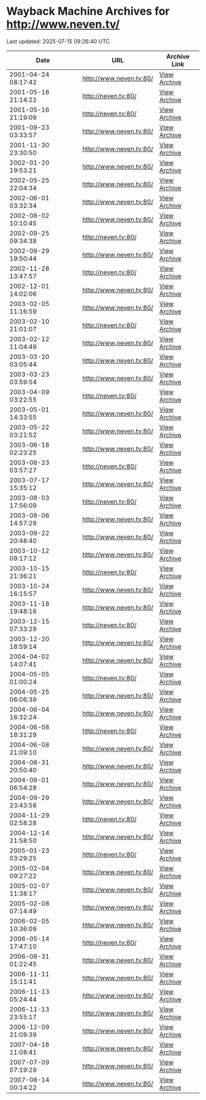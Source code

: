 # Wayback Machine Archives for http://www.neven.tv/

Last updated: 2025-07-15 09:26:40 UTC

| Date | URL | Archive Link |
|------|-----|---------------|
| 2001-04-24 08:17:42 | http://www.neven.tv:80/ | [View Archive](https://web.archive.org/web/20010424081742/http://www.neven.tv:80/) |
| 2001-05-16 21:14:22 | http://neven.tv:80/ | [View Archive](https://web.archive.org/web/20010516211422/http://neven.tv:80/) |
| 2001-05-16 21:19:09 | http://neven.tv:80/ | [View Archive](https://web.archive.org/web/20010516211909/http://neven.tv:80/) |
| 2001-09-23 03:33:57 | http://www.neven.tv:80/ | [View Archive](https://web.archive.org/web/20010923033357/http://www.neven.tv:80/) |
| 2001-11-30 23:30:50 | http://www.neven.tv:80/ | [View Archive](https://web.archive.org/web/20011130233050/http://www.neven.tv:80/) |
| 2002-01-20 19:53:21 | http://www.neven.tv:80/ | [View Archive](https://web.archive.org/web/20020120195321/http://www.neven.tv:80/) |
| 2002-05-25 22:04:34 | http://www.neven.tv:80/ | [View Archive](https://web.archive.org/web/20020525220434/http://www.neven.tv:80/) |
| 2002-06-01 03:32:34 | http://www.neven.tv:80/ | [View Archive](https://web.archive.org/web/20020601033234/http://www.neven.tv:80/) |
| 2002-08-02 10:10:45 | http://www.neven.tv:80/ | [View Archive](https://web.archive.org/web/20020802101045/http://www.neven.tv:80/) |
| 2002-09-25 09:34:38 | http://neven.tv:80/ | [View Archive](https://web.archive.org/web/20020925093438/http://neven.tv:80/) |
| 2002-09-29 19:50:44 | http://www.neven.tv:80/ | [View Archive](https://web.archive.org/web/20020929195044/http://www.neven.tv:80/) |
| 2002-11-28 13:47:57 | http://neven.tv:80/ | [View Archive](https://web.archive.org/web/20021128134757/http://neven.tv:80/) |
| 2002-12-01 14:02:06 | http://www.neven.tv:80/ | [View Archive](https://web.archive.org/web/20021201140206/http://www.neven.tv:80/) |
| 2003-02-05 11:16:59 | http://www.neven.tv:80/ | [View Archive](https://web.archive.org/web/20030205111659/http://www.neven.tv:80/) |
| 2003-02-10 21:01:07 | http://neven.tv:80/ | [View Archive](https://web.archive.org/web/20030210210107/http://neven.tv:80/) |
| 2003-02-12 11:04:49 | http://www.neven.tv:80/ | [View Archive](https://web.archive.org/web/20030212110449/http://www.neven.tv:80/) |
| 2003-03-20 03:05:44 | http://www.neven.tv:80/ | [View Archive](https://web.archive.org/web/20030320030544/http://www.neven.tv:80/) |
| 2003-03-23 03:59:54 | http://www.neven.tv:80/ | [View Archive](https://web.archive.org/web/20030323035954/http://www.neven.tv:80/) |
| 2003-04-09 03:22:55 | http://neven.tv:80/ | [View Archive](https://web.archive.org/web/20030409032255/http://neven.tv:80/) |
| 2003-05-01 14:33:55 | http://www.neven.tv:80/ | [View Archive](https://web.archive.org/web/20030501143355/http://www.neven.tv:80/) |
| 2003-05-22 03:21:52 | http://www.neven.tv:80/ | [View Archive](https://web.archive.org/web/20030522032152/http://www.neven.tv:80/) |
| 2003-06-18 02:23:25 | http://www.neven.tv:80/ | [View Archive](https://web.archive.org/web/20030618022325/http://www.neven.tv:80/) |
| 2003-06-23 03:57:27 | http://neven.tv:80/ | [View Archive](https://web.archive.org/web/20030623035727/http://neven.tv:80/) |
| 2003-07-17 15:35:12 | http://www.neven.tv:80/ | [View Archive](https://web.archive.org/web/20030717153512/http://www.neven.tv:80/) |
| 2003-08-03 17:56:09 | http://neven.tv:80/ | [View Archive](https://web.archive.org/web/20030803175609/http://neven.tv:80/) |
| 2003-08-06 14:57:29 | http://www.neven.tv:80/ | [View Archive](https://web.archive.org/web/20030806145729/http://www.neven.tv:80/) |
| 2003-09-22 20:48:40 | http://www.neven.tv:80/ | [View Archive](https://web.archive.org/web/20030922204840/http://www.neven.tv:80/) |
| 2003-10-12 09:17:12 | http://www.neven.tv:80/ | [View Archive](https://web.archive.org/web/20031012091712/http://www.neven.tv:80/) |
| 2003-10-15 21:36:21 | http://neven.tv:80/ | [View Archive](https://web.archive.org/web/20031015213621/http://neven.tv:80/) |
| 2003-10-24 16:15:57 | http://www.neven.tv:80/ | [View Archive](https://web.archive.org/web/20031024161557/http://www.neven.tv:80/) |
| 2003-11-18 19:48:16 | http://www.neven.tv:80/ | [View Archive](https://web.archive.org/web/20031118194816/http://www.neven.tv:80/) |
| 2003-12-15 07:33:29 | http://neven.tv:80/ | [View Archive](https://web.archive.org/web/20031215073329/http://neven.tv:80/) |
| 2003-12-20 18:59:14 | http://www.neven.tv:80/ | [View Archive](https://web.archive.org/web/20031220185914/http://www.neven.tv:80/) |
| 2004-04-02 14:07:41 | http://www.neven.tv:80/ | [View Archive](https://web.archive.org/web/20040402140741/http://www.neven.tv:80/) |
| 2004-05-05 01:00:24 | http://neven.tv:80/ | [View Archive](https://web.archive.org/web/20040505010024/http://neven.tv:80/) |
| 2004-05-25 06:06:39 | http://www.neven.tv:80/ | [View Archive](https://web.archive.org/web/20040525060639/http://www.neven.tv:80/) |
| 2004-06-04 16:32:24 | http://www.neven.tv:80/ | [View Archive](https://web.archive.org/web/20040604163224/http://www.neven.tv:80/) |
| 2004-06-08 18:31:29 | http://neven.tv:80/ | [View Archive](https://web.archive.org/web/20040608183129/http://neven.tv:80/) |
| 2004-06-08 21:09:10 | http://www.neven.tv:80/ | [View Archive](https://web.archive.org/web/20040608210910/http://www.neven.tv:80/) |
| 2004-08-31 20:50:40 | http://www.neven.tv:80/ | [View Archive](https://web.archive.org/web/20040831205040/http://www.neven.tv:80/) |
| 2004-09-01 06:54:28 | http://www.neven.tv:80/ | [View Archive](https://web.archive.org/web/20040901065428/http://www.neven.tv:80/) |
| 2004-09-29 23:43:58 | http://www.neven.tv:80/ | [View Archive](https://web.archive.org/web/20040929234358/http://www.neven.tv:80/) |
| 2004-11-29 02:58:28 | http://neven.tv:80/ | [View Archive](https://web.archive.org/web/20041129025828/http://neven.tv:80/) |
| 2004-12-14 21:58:50 | http://www.neven.tv:80/ | [View Archive](https://web.archive.org/web/20041214215850/http://www.neven.tv:80/) |
| 2005-01-23 03:29:25 | http://neven.tv:80/ | [View Archive](https://web.archive.org/web/20050123032925/http://neven.tv:80/) |
| 2005-02-04 09:27:22 | http://www.neven.tv:80/ | [View Archive](https://web.archive.org/web/20050204092722/http://www.neven.tv:80/) |
| 2005-02-07 11:38:17 | http://www.neven.tv:80/ | [View Archive](https://web.archive.org/web/20050207113817/http://www.neven.tv:80/) |
| 2005-02-08 07:14:49 | http://www.neven.tv:80/ | [View Archive](https://web.archive.org/web/20050208071449/http://www.neven.tv:80/) |
| 2006-02-05 10:36:09 | http://www.neven.tv:80/ | [View Archive](https://web.archive.org/web/20060205103609/http://www.neven.tv:80/) |
| 2006-05-14 17:47:10 | http://neven.tv:80/ | [View Archive](https://web.archive.org/web/20060514174710/http://neven.tv:80/) |
| 2006-08-31 01:22:45 | http://www.neven.tv:80/ | [View Archive](https://web.archive.org/web/20060831012245/http://www.neven.tv:80/) |
| 2006-11-11 15:11:41 | http://www.neven.tv:80/ | [View Archive](https://web.archive.org/web/20061111151141/http://www.neven.tv:80/) |
| 2006-11-13 05:24:44 | http://www.neven.tv:80/ | [View Archive](https://web.archive.org/web/20061113052444/http://www.neven.tv:80/) |
| 2006-11-13 23:55:17 | http://www.neven.tv:80/ | [View Archive](https://web.archive.org/web/20061113235517/http://www.neven.tv:80/) |
| 2006-12-09 21:09:39 | http://www.neven.tv:80/ | [View Archive](https://web.archive.org/web/20061209210939/http://www.neven.tv:80/) |
| 2007-04-16 11:08:41 | http://www.neven.tv:80/ | [View Archive](https://web.archive.org/web/20070416110841/http://www.neven.tv:80/) |
| 2007-07-09 07:19:29 | http://www.neven.tv:80/ | [View Archive](https://web.archive.org/web/20070709071929/http://www.neven.tv:80/) |
| 2007-08-14 00:14:22 | http://www.neven.tv:80/ | [View Archive](https://web.archive.org/web/20070814001422/http://www.neven.tv:80/) |

